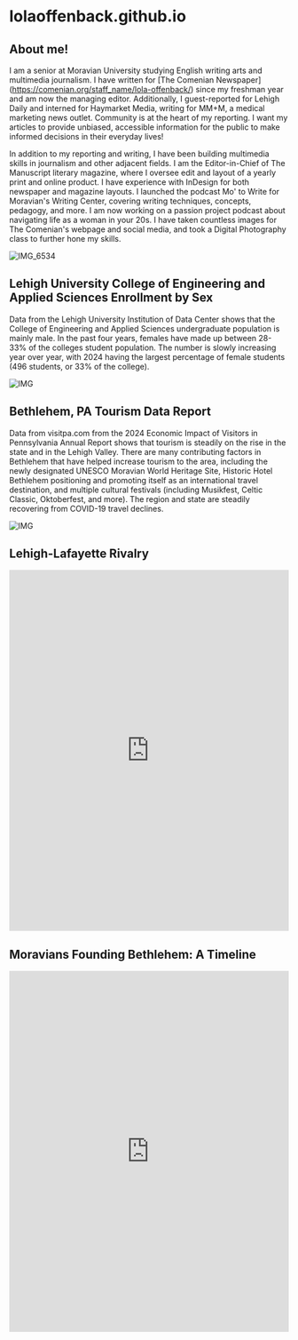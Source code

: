 # lolaoffenback.github.io

## About me!

I am a senior at Moravian University studying English writing arts and multimedia journalism. I have written for [The Comenian Newspaper] (https://comenian.org/staff_name/lola-offenback/) since my freshman year and am now the managing editor. Additionally, I guest-reported for Lehigh Daily and interned for Haymarket Media, writing for MM+M, a medical marketing news outlet. Community is at the heart of my reporting. I want my articles to provide unbiased, accessible information for the public to make informed decisions in their everyday lives!

In addition to my reporting and writing, I have been building multimedia skills in journalism and other adjacent fields. I am the Editor-in-Chief of The Manuscript literary magazine, where I oversee edit and layout of a yearly print and online product. I have experience with InDesign for both newspaper and magazine layouts. I launched the podcast Mo' to Write for Moravian's Writing Center, covering writing techniques, concepts, pedagogy, and more. I am now working on a passion project podcast about navigating life as a woman in your 20s. I have taken countless images for The Comenian's webpage and social media, and took a Digital Photography class to further hone my skills.

![IMG_6534](https://github.com/user-attachments/assets/bdf6a8d0-e41f-4b9e-8730-5a81d2f0d88e)

## Lehigh University College of Engineering and Applied Sciences Enrollment by Sex 

Data from the Lehigh University Institution of Data Center shows that the College of Engineering and Applied Sciences undergraduate population is mainly male. In the past four years, females have made up between 28-33% of the colleges student population. The number is slowly increasing year over year, with 2024 having the largest percentage of female students (496 students, or 33% of the college). 

![IMG](https://github.com/lolaoffenback/lolaoffenback.github.io/blob/main/LU%20Enrollment%20.png?raw=true)

## Bethlehem, PA Tourism Data Report 

Data from visitpa.com from the 2024 Economic Impact of Visitors in Pennsylvania Annual Report shows that tourism is steadily on the rise in the state and in the Lehigh Valley. There are many contributing factors in Bethlehem that have helped increase tourism to the area, including the newly designated UNESCO Moravian World Heritage Site, Historic Hotel Bethlehem positioning and promoting itself as an international travel destination, and multiple cultural festivals (including Musikfest, Celtic Classic, Oktoberfest, and more). The region and state are steadily recovering from COVID-19 travel declines. 

![IMG](https://github.com/lolaoffenback/lolaoffenback.github.io/blob/main/Blue%20Simple%20Effective%20Communication%20Infographic.png?raw=true)

## Lehigh-Lafayette Rivalry 

<iframe src='https://cdn.knightlab.com/libs/timeline3/latest/embed/index.html?source=v2%3A2PACX-1vTjF60s93WPQDYkcwDqki_C8aHFHOXr0pipd-ZBN_CzTE9PJh4d-GsZJ2lMhr6iQvct_kIgkLAs8wjE&font=Default&lang=en&initial_zoom=2&width=100%25&height=650' width='100%' height='650' webkitallowfullscreen mozallowfullscreen allowfullscreen frameborder='0'></iframe>

## Moravians Founding Bethlehem: A Timeline 

<iframe src='https://cdn.knightlab.com/libs/timeline3/latest/embed/index.html?source=v2%3A2PACX-1vQGLQhH581aSFEDPn2HmxTt9hjzFN_lEqSRx-Mu064rij9xN3hP3hNE92Z24EkbBgtaBU2dLvgRvzLo&font=Default&lang=en&initial_zoom=2&width=100%25&height=650' width='100%' height='650' webkitallowfullscreen mozallowfullscreen allowfullscreen frameborder='0'></iframe>
